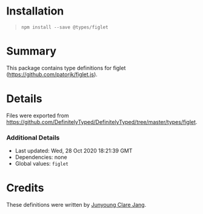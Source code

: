 # Installation
> `npm install --save @types/figlet`

# Summary
This package contains type definitions for figlet (https://github.com/patorjk/figlet.js).

# Details
Files were exported from https://github.com/DefinitelyTyped/DefinitelyTyped/tree/master/types/figlet.

### Additional Details
 * Last updated: Wed, 28 Oct 2020 18:21:39 GMT
 * Dependencies: none
 * Global values: `figlet`

# Credits
These definitions were written by [Junyoung Clare Jang](https://github.com/Ailrun).
